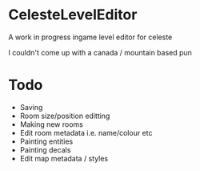 # CelesteLevelEditor
A work in progress ingame level editor for celeste

I couldn't come up with a canada / mountain based pun

# Todo
* Saving
* Room size/position editting
* Making new rooms
* Edit room metadata i.e. name/colour etc
* Painting entities
* Painting decals
* Edit map metadata / styles
